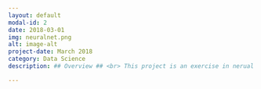 ```yaml
---
layout: default
modal-id: 2
date: 2018-03-01
img: neuralnet.png
alt: image-alt
project-date: March 2018
category: Data Science
description: ## Overview ## <br> This project is an exercise in nerual network implementation using TensorFlow and Keras. I used the MNIST data set to train feed forward and convolutional neural networks using Tensorflow and Keras. The goal was to characterize each digit into a digit 0-9. This was an excellent primer on the difference in implementation between Tensorflow and Keras. <br><br> ## Data ## <br> The MNIST data set was retreived from Kaggle (https://www.kaggle.com/c/digit-recognizer) as part of an image recognition competition. It consists of a training and test set which have pixel data mapped into csv format. I created a validation set on the training data to tune my models and passed the testing data through the final product. <br> <br> ## Key Insights ## <br> Both the network structures performed well; unsurprisingly the convolutional network was the best thanks to it's enhanced edge detection capacity. The most valuable outcome from this exercise was learning how Keras and Tensorflow interact with each other - my Keras models took almost twice as long to train! Early stopping will be a necessity with Keras moving forward. Keras is certainly more user friendly when setting up networks, but as of now this comes at the cost of functionality. Tensorflow networks are definitely more modular - one small example when training my model I can print a note for every X epochs just to make sure everything is working. With Keras it's all or nothing - I can print a line for every epoch or for none at all. This obviously becomes an issue when you want to run a large number of epochs.<br> <br> ## Concepts and Skills used ## <br> Pandas <br> SKLearn <br> TensorFlow <br> Keras <br> Feed Forward Neural Networks <br> Convolutional Nerual Networks <br>

---
```

